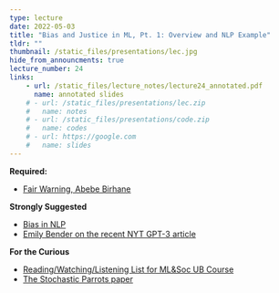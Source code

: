 ```yaml
---
type: lecture
date: 2022-05-03
title: "Bias and Justice in ML, Pt. 1: Overview and NLP Example"
tldr: ""
thumbnail: /static_files/presentations/lec.jpg
hide_from_announcments: true
lecture_number: 24
links: 
    - url: /static_files/lecture_notes/lecture24_annotated.pdf
      name: annotated slides
    # - url: /static_files/presentations/lec.zip
    #   name: notes
    # - url: /static_files/presentations/code.zip
    #   name: codes
    # - url: https://google.com
    #   name: slides
---
```

**Required:**
- [Fair Warning, Abebe Birhane](https://reallifemag.com/fair-warning/)

**Strongly Suggested**
- [Bias in NLP](https://compass.onlinelibrary.wiley.com/doi/epdf/10.1111/lnc3.12432)
- [Emily Bender on the recent NYT GPT-3 article](https://medium.com/@emilymenonbender/on-nyt-magazine-on-ai-resist-the-urge-to-be-impressed-3d92fd9a0edd)

**For the Curious**
- [Reading/Watching/Listening List for ML&Soc UB Course](http://www-student.cse.buffalo.edu/~atri/ml-and-soc/spr22/schedule.html)
- [The Stochastic Parrots paper](https://dl.acm.org/doi/abs/10.1145/3442188.3445922)
